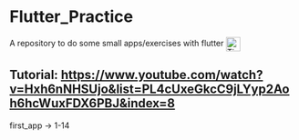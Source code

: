 # Flutter_Practice
A repository to do some small apps/exercises with flutter <img align="center" alt="Tiago-Flutter" height=25 src="https://cdn.jsdelivr.net/gh/devicons/devicon/icons/flutter/flutter-original.svg" />


Tutorial: https://www.youtube.com/watch?v=Hxh6nNHSUjo&list=PL4cUxeGkcC9jLYyp2Aoh6hcWuxFDX6PBJ&index=8
--
first_app -> 1-14
